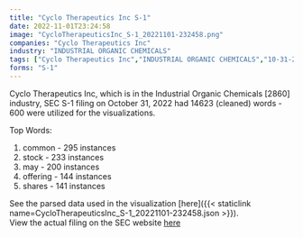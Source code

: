 ```yaml
---
title: "Cyclo Therapeutics Inc S-1"
date: 2022-11-01T23:24:58
image: "CycloTherapeuticsInc_S-1_20221101-232458.png"
companies: "Cyclo Therapeutics Inc"
industry: "INDUSTRIAL ORGANIC CHEMICALS"
tags: ["Cyclo Therapeutics Inc","INDUSTRIAL ORGANIC CHEMICALS","10-31-2022","S-1"]
forms: "S-1"
---
```

Cyclo Therapeutics Inc, which is in the Industrial Organic Chemicals [2860] industry, SEC S-1 filing on October 31, 2022 had 14623 (cleaned) words - 600 were utilized for the visualizations.

Top Words:
1. common - 295 instances
2. stock - 233 instances
3. may - 200 instances
4. offering - 144 instances
5. shares - 141 instances


See the parsed data used in the visualization [here]({{< staticlink name=CycloTherapeuticsInc_S-1_20221101-232458.json >}}).  
View the actual filing on the SEC website [here](https://www.sec.gov/Archives/edgar/data/922247/0001437749-22-025190.txt)